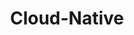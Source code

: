 ---
title: "Cloud-Native"
description: "Learn the fundamentals of cloud-native technologies, including Kubernetes, microservices, and containerization."
cardImage: "/images/learning-path/kubernetes-icon.svg"
weight: 4
---